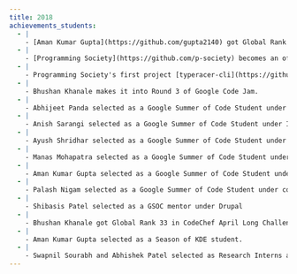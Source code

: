 ```yaml
---
title: 2018
achievements_students:
  - |
    - [Aman Kumar Gupta](https://github.com/gupta2140) got Global Rank 33 in CodeChef June Cook-off 2018 Div 2.
  - |
    - [Programming Society](https://github.com/p-society) becomes an official Mozilla Campus Club.
  - |
    - Programming Society's first project [typeracer-cli](https://github.com/p-society/typeracer-cli) surpasses 100 stars on Github.
  - |
    - Bhushan Khanale makes it into Round 3 of Google Code Jam.
  - |
    - Abhijeet Panda selected as a Google Summer of Code Student under PSF
  - |
    - Anish Sarangi selected as a Google Summer of Code Student under Internet Archive
  - |
    - Ayush Shridhar selected as a Google Summer of Code Student under Julia (NUMFocus)
  - |
    - Manas Mohapatra selected as a Google Summer of Code Student under Metasploit
  - |
    - Aman Kumar Gupta selected as a Google Summer of Code Student under KDE
  - |
    - Palash Nigam selected as a Google Summer of Code Student under coala
  - |
    - Shibasis Patel selected as a GSOC mentor under Drupal
  - |
    - Bhushan Khanale got Global Rank 33 in CodeChef April Long Challenge 2018 Div 1.
  - |
    - Aman Kumar Gupta selected as a Season of KDE student.
  - |
    - Swapnil Sourabh and Abhishek Patel selected as Research Interns at National University of
---
```

